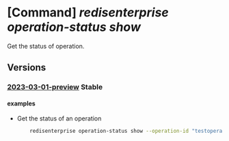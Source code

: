 # [Command] _redisenterprise operation-status show_

Get the status of operation.

## Versions

### [2023-03-01-preview](/Resources/mgmt-plane/L3N1YnNjcmlwdGlvbnMve30vcHJvdmlkZXJzL21pY3Jvc29mdC5jYWNoZS9sb2NhdGlvbnMve30vb3BlcmF0aW9uc3N0YXR1cy97fQ==/2023-03-01-preview.xml) **Stable**

<!-- mgmt-plane /subscriptions/{}/providers/microsoft.cache/locations/{}/operationsstatus/{} 2023-03-01-preview -->

#### examples

- Get the status of an operation
    ```bash
        redisenterprise operation-status show --operation-id "testoperationid" --location "West US"
    ```
